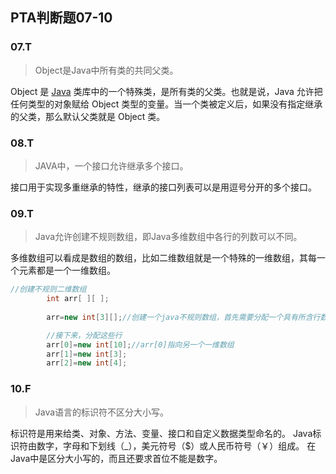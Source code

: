 ## PTA判断题07-10

### 07.T

> Object是Java中所有类的共同父类。

Object 是 [Java](http://c.biancheng.net/java/) 类库中的一个特殊类，是所有类的父类。也就是说，Java 允许把任何类型的对象赋给 Object 类型的变量。当一个类被定义后，如果没有指定继承的父类，那么默认父类就是 Object 类。

### 08.T

> JAVA中，一个接口允许继承多个接口。

接口用于实现多重继承的特性，继承的接口列表可以是用逗号分开的多个接口。

### 09.T

> Java允许创建不规则数组，即Java多维数组中各行的列数可以不同。

多维数组可以看成是数组的数组，比如二维数组就是一个特殊的一维数组，其每一个元素都是一个一维数组。

```java
//创建不规则二维数组
        int arr[ ][ ];  
          
        arr=new int[3][];//创建一个java不规则数组，首先需要分配一个具有所含行数的数组 

		//接下来，分配这些行
        arr[0]=new int[10];//arr[0]指向另一个一维数组 
        arr[1]=new int[3];  
        arr[2]=new int[4];  

```

### 10.F

> Java语言的标识符不区分大小写。

标识符是用来给类、对象、方法、变量、接口和自定义数据类型命名的。 Java标识符由数字，字母和下划线（_），美元符号（$）或人民币符号（￥）组成。 在Java中是区分大小写的，而且还要求首位不能是数字。